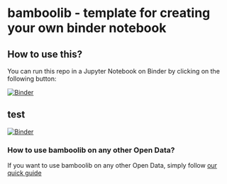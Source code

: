 # bamboolib - template for creating your own binder notebook


## How to use this?

You can run this repo in a Jupyter Notebook on Binder by clicking on the following button:

[![Binder](https://mybinder.org/badge_logo.svg)](https://mybinder.org/v2/gh/8080labs/bamboolib_binder_template/master?filepath=bamboolib_demo_titanic.ipynb)

## test 

[![Binder](https://mybinder.org/badge_logo.svg)](https://mybinder.org/v2/gh/l1l0l/myBinder.git/master)


### How to use bamboolib on any other Open Data?

If you want to use bamboolib on any other Open Data, simply follow [our quick guide](https://github.com/8080labs/bamboolib_binder_template/blob/master/create_your_own_binder.md)
